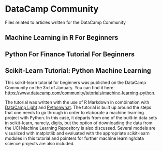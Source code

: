 # DataCamp Community

Files related to articles written for the DataCamp Community


## Machine Learning in R For Beginners

## Python For Finance Tutorial For Beginners

## Scikit-Learn Tutorial: Python Machine Learning
This scikit-learn tutorial for beginners was published on the DataCamp Community on the 3rd of January. 
You can find it here: https://www.datacamp.com/community/tutorials/machine-learning-python. 

The tutorial was written with the use of R Markdown in combination with [DataCamp Light](https://github.com/datacamp/datacamp-light) and [Pythonwhat](https://github.com/datacamp/pythonwhat). The tutorial is built up around the steps that one needs to go through in order to elaborate a machine learning project with Python. In this case, it departs from one of the built-in data sets in scikit-learn, namely, digits, but the option of downloading the data from the UCI Machine Learning Repository is also discussed. Several models are visualized with matplotlib and evaluated with the appropriate scikit-learn modules in this tutorial and pointers for further machine learning/data science projects are also included. 

